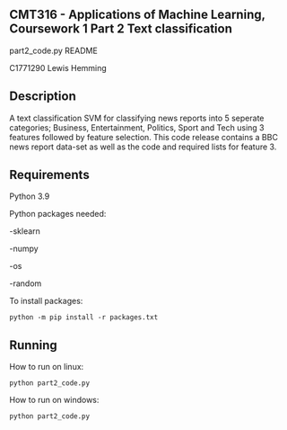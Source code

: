 CMT316 - Applications of Machine Learning, Coursework 1 Part 2
Text classification
------------------------------------------------------------------------------
part2_code.py README

C1771290
Lewis Hemming

Description
------------------------------------------------------------------------------
A text classification SVM for classifying news reports into 5 seperate categories;
Business, Entertainment, Politics, Sport and Tech
using 3 features followed by feature selection. This code release contains a BBC news report data-set as well as the code and required lists for feature 3.

Requirements
------------------------------------------------------------------------------
Python 3.9

Python packages needed:

-sklearn

-numpy

-os

-random

To install packages:

```python -m pip install -r packages.txt```

Running
------------------------------------------------------------------------------
How to run on linux:

```python part2_code.py ```

How to run on windows: 

```python part2_code.py ```
